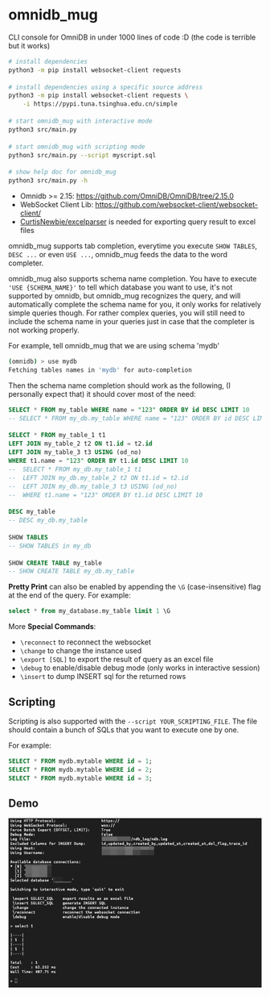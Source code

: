 # omnidb_mug

CLI console for OmniDB in under 1000 lines of code :D (the code is terrible but it works)

```sh
# install dependencies
python3 -m pip install websocket-client requests

# install dependencies using a specific source address
python3 -m pip install websocket-client requests \
    -i https://pypi.tuna.tsinghua.edu.cn/simple

# start omnidb_mug with interactive mode
python3 src/main.py

# start omnidb_mug with scripting mode
python3 src/main.py --script myscript.sql

# show help doc for omnidb_mug
python3 src/main.py -h
```

- Omnidb >= 2.15: https://github.com/OmniDB/OmniDB/tree/2.15.0
- WebSocket Client Lib: https://github.com/websocket-client/websocket-client/
- [CurtisNewbie/excelparser](https://github.com/CurtisNewbie/excelparser) is needed for exporting query result to excel files

omnidb_mug supports tab completion, everytime you execute `SHOW TABLES`, `DESC ...` or even `USE ...`, omnidb_mug feeds the data to the word completer.

omnidb_mug also supports schema name completion. You have to execute `'USE {SCHEMA_NAME}'` to tell which database you want to use, it's not supported by omnidb, but omnidb_mug recognizes the query, and will automatically complete the schema name for you, it only works for relatively simple queries though. For rather complex queries, you will still need to include the schema name in your queries just in case that the completer is not working properly.

For example, tell omnidb_mug that we are using schema 'mydb'

```bash
(omnidb) > use mydb
Fetching tables names in 'mydb' for auto-completion
```

Then the schema name completion should work as the following, (I personally expect that) it should cover most of the need:

```sql
SELECT * FROM my_table WHERE name = "123" ORDER BY id DESC LIMIT 10
-- SELECT * FROM my_db.my_table WHERE name = "123" ORDER BY id DESC LIMIT 10

SELECT * FROM my_table_1 t1
LEFT JOIN my_table_2 t2 ON t1.id = t2.id
LEFT JOIN my_table_3 t3 USING (od_no)
WHERE t1.name = "123" ORDER BY t1.id DESC LIMIT 10
--  SELECT * FROM my_db.my_table_1 t1
--  LEFT JOIN my_db.my_table_2 t2 ON t1.id = t2.id
--  LEFT JOIN my_db.my_table_3 t3 USING (od_no)
--  WHERE t1.name = "123" ORDER BY t1.id DESC LIMIT 10

DESC my_table
-- DESC my_db.my_table

SHOW TABLES
-- SHOW TABLES in my_db

SHOW CREATE TABLE my_table
-- SHOW CREATE TABLE my_db.my_table
```

**Pretty Print** can also be enabled by appending the `\G` (case-insensitive) flag at the end of the query. For example:

```sql
select * from my_database.my_table limit 1 \G
```

More **Special Commands**:

- `\reconnect` to reconnect the websocket
- `\change` to change the instance used
- `\export [SQL]` to export the result of query as an excel file
- `\debug` to enable/disable debug mode (only works in interactive session)
- `\insert` to dump INSERT sql for the returned rows

## Scripting

Scripting is also supported with the `--script YOUR_SCRIPTING_FILE`. The file should contain a bunch of SQLs that you want to execute one by one.

For example:

```sql
SELECT * FROM mydb.mytable WHERE id = 1;
SELECT * FROM mydb.mytable WHERE id = 2;
SELECT * FROM mydb.mytable WHERE id = 3;
```

## Demo

<img src="demo/demo1.png" alt="demo1" width="600">
